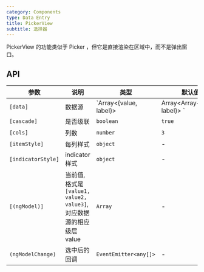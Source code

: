 ```yaml
---
category: Components
type: Data Entry
title: PickerView
subtitle: 选择器
---
```


PickerView 的功能类似于 Picker ，但它是直接渲染在区域中，而不是弹出窗口。

## API

参数 | 说明 | 类型 | 默认值
----|-----|------|------
| `[data]` | 数据源 | `Array<{value, label}> | Array<Array<{value, label}> `| - |
| `[cascade]` | 是否级联 | `boolean` | `true` |
| `[cols]` | 列数 | `number` | `3` |
| `[itemStyle]` | 每列样式 | `object` | - |
| `[indicatorStyle]` | indicator 样式  | `object` | - |
| `[(ngModel)]` | 当前值, 格式是`[value1, value2, value3]`, 对应数据源的相应级层 value | `Array` | - |
| `(ngModelChange)` | 选中后的回调 | `EventEmitter<any[]>` | - |
